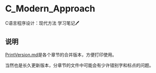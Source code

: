 # C_Modern_Approach
C语言程序设计：现代方法 学习笔记🖊

## 说明

[PrintVersion.md](https://github.com/PiscesDante/C_Modern_Approach/blob/master/PrintVersion.md)是各个章节的合并版本，方便打印使用。

当然也是长久更新版本，分章节的文件中可能会有少许错别字和标点的问题。
